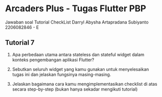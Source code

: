 # Arcaders Plus - Tugas Flutter PBP

Jawaban soal Tutorial CheckList
Darryl Abysha Artapradana Subiyanto
2206082846 - E

## Tutorial 7

1. Apa perbedaan utama antara stateless dan stateful widget dalam konteks pengembangan aplikasi Flutter?



2. Sebutkan seluruh widget yang kamu gunakan untuk menyelesaikan tugas ini dan jelaskan fungsinya masing-masing.



3. Jelaskan bagaimana cara kamu mengimplementasikan checklist di atas secara step-by-step (bukan hanya sekadar mengikuti tutorial)


